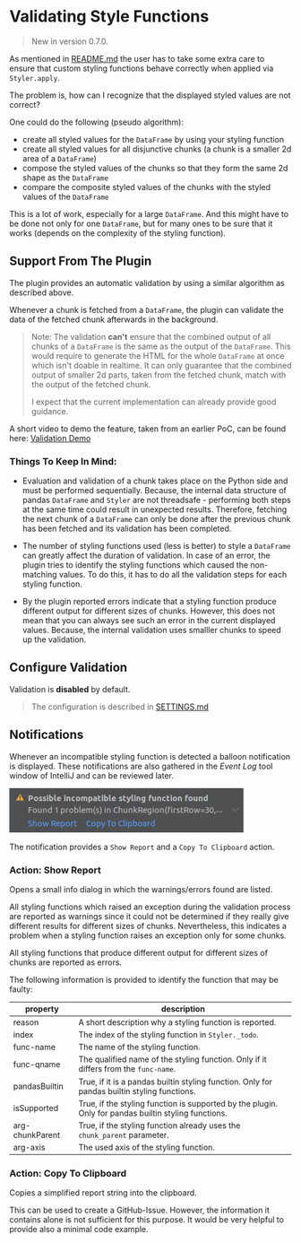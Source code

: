 # Validating Style Functions
> New in version 0.7.0.

As mentioned in [README.md](../README.md#handle-chunks-in-custom-styles) the user has to take some extra care to
ensure that custom styling functions behave correctly when applied via `Styler.apply`. 

The problem is, how can I recognize that the displayed styled values are not correct?

One could do the following (pseudo algorithm):

- create all styled values for the `DataFrame` by using your styling function
- create all styled values for all disjunctive chunks (a chunk is a smaller 2d area of a `DataFrame`)
- compose the styled values of the chunks so that they form the same 2d shape as the `DataFrame`
- compare the composite styled values of the chunks with the styled values of the `DataFrame`

This is a lot of work, especially for a large `DataFrame`. 
And this might have to be done not only for one `DataFrame`, but for many ones to be sure that it works (depends on the complexity of the styling function).

## Support From The Plugin
The plugin provides an automatic validation by using a similar algorithm as described above.

Whenever a chunk is fetched from a `DataFrame`, the plugin can validate the data of the fetched chunk afterwards in the background.
> Note: The validation **can't** ensure that the combined output of all chunks of a `DataFrame` is the same as the output of the `DataFrame`.
> This would require to generate the HTML for the whole `DataFrame` at once which isn't doable in realtime.
> It can only guarantee that the combined output of smaller 2d parts, taken from the fetched chunk, match with the output of the fetched chunk.
> 
> I expect that the current implementation can already provide good guidance.

A short video to demo the feature, taken from an earlier PoC, can be found here: [Validation Demo](https://twitter.com/rendner/status/1530298351698296833?s=20&t=6wXXchcZvLfHJK5ZndpNFA)


### Things To Keep In Mind:

- Evaluation and validation of a chunk takes place on the Python side and must be performed sequentially.
  Because, the internal data structure of pandas `DataFrame` and `Styler` are not threadsafe - performing both steps at the same time could result in unexpected results. Therefore, fetching the next chunk of a `DataFrame` can only be done after the previous chunk has been fetched and its validation has been completed.

- The number of styling functions used (less is better) to style a `DataFrame` can greatly affect the duration of validation.
  In case of an error, the plugin tries to identify the styling functions which caused the non-matching values.
  To do this, it has to do all the validation steps for each styling function.

- By the plugin reported errors indicate that a styling function produce different output for different sizes of chunks.
  However, this does not mean that you can always see such an error in the current displayed values. Because, the internal validation uses smalller chunks to speed up the validation.

## Configure Validation
Validation is **disabled** by default.

> The configuration is described in [SETTINGS.md](SETTINGS.md)

## Notifications
Whenever an incompatible styling function is detected a balloon notification is displayed.
These notifications are also gathered in the *Event Log* tool window of IntelliJ and can be reviewed later.

![notification_invalid_styling_function](images/notification_invalid_styling_function.png)

The notification provides a `Show Report` and a `Copy To Clipboard` action.

### Action: Show Report
Opens a small info dialog in which the warnings/errors found are listed.

All styling functions which raised an exception during the validation process are reported as warnings since it could not be determined if they really give different results for different sizes of chunks.
Nevertheless, this indicates a problem when a styling function raises an exception only for some chunks.

All styling functions that produce different output for different sizes of chunks are reported as errors.

The following information is provided to identify the function that may be faulty:

| property        | description                                                                                          |
|-----------------|------------------------------------------------------------------------------------------------------|
| reason          | A short description why a styling function is reported.                                              |
| index           | The index of the styling function in `Styler._todo`.                                                 |
| func-name       | The name of the styling function.                                                                    |
| func-qname      | The qualified name of the styling function. Only if it differs from the `func-name`.                 |
| pandasBuiltin   | True, if it is a pandas builtin styling function. Only for pandas builtin styling functions.         |
| isSupported     | True, if the styling function is supported by the plugin. Only for pandas builtin styling functions. |
| arg-chunkParent | True, if the styling function already uses the `chunk_parent` parameter.                             |
| arg-axis        | The used axis of the styling function.                                                               |

### Action: Copy To Clipboard
Copies a simplified report string into the clipboard.

This can be used to create a GitHub-Issue.
However, the information it contains alone is not sufficient for this purpose.
It would be very helpful to provide also a minimal code example.
